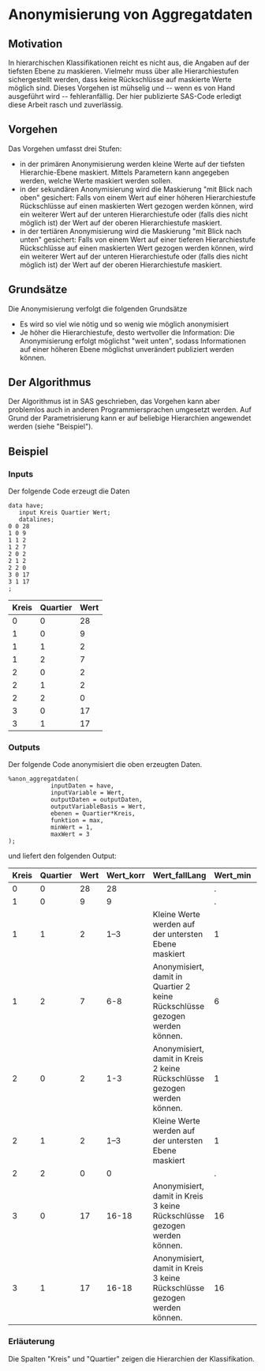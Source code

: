 # Anonymisierung von Aggregatdaten

## Motivation
In hierarchischen Klassifikationen reicht es nicht aus, die Angaben auf der tiefsten Ebene zu maskieren. Vielmehr muss über alle Hierarchiestufen sichergestellt werden, dass keine Rückschlüsse auf maskierte Werte möglich sind. Dieses Vorgehen ist mühselig und -- wenn es von Hand ausgeführt wird -- fehleranfällig. Der hier publizierte SAS-Code erledigt diese Arbeit rasch und zuverlässig. 
 
## Vorgehen
Das Vorgehen umfasst drei Stufen: 
 - in der primären Anonymisierung werden kleine Werte auf der tiefsten Hierarchie-Ebene maskiert. Mittels Parametern kann angegeben werden, welche Werte maskiert werden sollen.
- in der sekundären Anonymisierung wird die Maskierung "mit Blick nach oben" gesichert: Falls von einem Wert auf einer höheren Hierarchiestufe Rückschlüsse auf einen maskierten Wert gezogen werden können, wird ein weiterer Wert auf der unteren Hierarchiestufe oder (falls dies nicht möglich ist) der Wert auf der oberen Hierarchiestufe maskiert.
- in der tertiären Anonymisierung wird die Maskierung "mit Blick nach unten" gesichert: Falls von einem Wert auf einer tieferen Hierarchiestufe Rückschlüsse auf einen maskierten Wert gezogen werden können, wird ein weiterer Wert auf der unteren Hierarchiestufe oder (falls dies nicht möglich ist) der Wert auf der oberen Hierarchiestufe maskiert.

## Grundsätze
Die Anonymisierung verfolgt die folgenden Grundsätze
- Es wird so viel wie nötig und so wenig wie möglich anonymisiert
- Je höher die Hierarchiestufe, desto wertvoller die Information: Die Anonymisierung erfolgt möglichst "weit unten", sodass Informationen auf einer höheren Ebene möglichst unverändert publiziert werden können.

## Der Algorithmus
Der Algorithmus ist in SAS geschrieben, das Vorgehen kann aber problemlos auch in anderen Programmiersprachen umgesetzt werden. Auf Grund der Parametrisierung kann er auf beliebige Hierarchien angewendet werden (siehe "Beispiel").

## Beispiel
### Inputs
Der folgende Code erzeugt die Daten
```sas
data have;
   input Kreis Quartier Wert;
   datalines;
0 0 28
1 0 9
1 1 2
1 2 7
2 0 2
2 1 2
2 2 0
3 0 17
3 1 17
;
```

| Kreis | Quartier | Wert |
| ------ | ------ | --|
| 0 | 0 | 28 |
| 1 | 0 | 9 |
| 1 | 1 | 2 |
| 1 | 2 | 7 |
| 2 | 0 | 2 |
| 2 | 1 | 2 |
| 2 | 2 | 0 |
| 3 | 0 | 17 |
| 3 | 1 | 17 |



### Outputs

Der folgende Code anonymisiert die oben erzeugten Daten.
```sas
%anon_aggregatdaten(
            inputDaten = have,
            inputVariable = Wert,
            outputDaten = outputDaten,
            outputVariableBasis = Wert,
            ebenen = Quartier*Kreis,
            funktion = max,
            minWert = 1,
            maxWert = 3
);
```

und liefert den folgenden Output:

| Kreis | Quartier | Wert | Wert_korr | Wert_fallLang | Wert_min | Wert_max | Wert_fall |
| ------ | ------ | ------ | ------ | ------ | ------ | ------ | ------ |
| 0 | 0 | 28 | 28 |  | . | . |  |
| 1 | 0 | 9 | 9 |  | . | . |  |
| 1 | 1 | 2 | 1–3 | Kleine Werte werden auf der untersten Ebene maskiert | 1 | 3 | primär |
| 1 | 2 | 7 | 6-8 | Anonymisiert, damit in Quartier 2 keine Rückschlüsse gezogen werden können. | 6 | 8 | A11 |
| 2 | 0 | 2 | 1-3 | Anonymisiert, damit in Kreis 2 keine Rückschlüsse gezogen werden können. | 1 | 3 | A12 |
| 2 | 1 | 2 | 1–3 | Kleine Werte werden auf der untersten Ebene maskiert | 1 | 3 | primär |
| 2 | 2 | 0 | 0 |  | . | . |  |
| 3 | 0 | 17 | 16-18 | Anonymisiert, damit in Kreis 3 keine Rückschlüsse gezogen werden können. | 16 | 18 | A21 |
| 3 | 1 | 17 | 16-18 | Anonymisiert, damit in Kreis 3 keine Rückschlüsse gezogen werden können. | 16 | 18 | C1 |

### Erläuterung
Die Spalten "Kreis" und "Quartier" zeigen die Hierarchien der Klassifikation.
